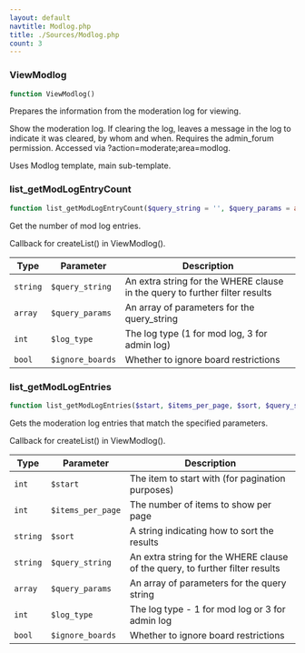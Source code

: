 ```yaml
---
layout: default
navtitle: Modlog.php
title: ./Sources/Modlog.php
count: 3
---
```


### ViewModlog

```php
function ViewModlog()
```
Prepares the information from the moderation log for viewing.

Show the moderation log.
If clearing the log, leaves a message in the log to indicate it was cleared, by whom and when.
Requires the admin_forum permission.
Accessed via ?action=moderate;area=modlog.

Uses Modlog template, main sub-template.

### list_getModLogEntryCount

```php
function list_getModLogEntryCount($query_string = '', $query_params = array(), $log_type = 1, $ignore_boards = false)
```
Get the number of mod log entries.

Callback for createList() in ViewModlog().

Type|Parameter|Description
---|---|---
`string`|`$query_string`|An extra string for the WHERE clause in the query to further filter results
`array`|`$query_params`|An array of parameters for the query_string
`int`|`$log_type`|The log type (1 for mod log, 3 for admin log)
`bool`|`$ignore_boards`|Whether to ignore board restrictions

### list_getModLogEntries

```php
function list_getModLogEntries($start, $items_per_page, $sort, $query_string = '', $query_params = array(), $log_type = 1, $ignore_boards = false)
```
Gets the moderation log entries that match the specified parameters.

Callback for createList() in ViewModlog().

Type|Parameter|Description
---|---|---
`int`|`$start`|The item to start with (for pagination purposes)
`int`|`$items_per_page`|The number of items to show per page
`string`|`$sort`|A string indicating how to sort the results
`string`|`$query_string`|An extra string for the WHERE clause of the query, to further filter results
`array`|`$query_params`|An array of parameters for the query string
`int`|`$log_type`|The log type - 1 for mod log or 3 for admin log
`bool`|`$ignore_boards`|Whether to ignore board restrictions

